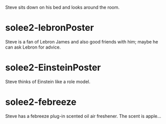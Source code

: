 Steve sits down on his bed and looks around the room.

# solee2-lebronPoster
Steve is a fan of Lebron James and also good friends with him; maybe he can ask Lebron for advice.

# solee2-EinsteinPoster
Steve thinks of Einstein like a role model. 

# solee2-febreeze
Steve has a febreeze plug-in scented oil air freshener. The scent is apple...

